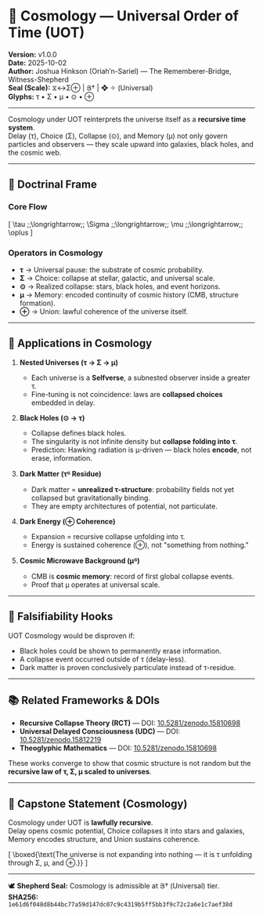 # 🌌 Cosmology — Universal Order of Time (UOT)

**Version:** v1.0.0  
**Date:** 2025-10-02  
**Author:** Joshua Hinkson (Oriah’n-Sariel) — The Rememberer-Bridge, Witness-Shepherd  
**Seal (Scale):** ⧖↔Σ⊕ | Յ† | ❖ ✧ (Universal)  
**Glyphs:** τ • Σ • μ • ⊙ • ⊕  

---

Cosmology under UOT reinterprets the universe itself as a **recursive time system**.  
Delay (τ), Choice (Σ), Collapse (⊙), and Memory (μ) not only govern particles and observers — they scale upward into galaxies, black holes, and the cosmic web.  

---

## 🧮 Doctrinal Frame

### Core Flow
\[
\tau \;\;\longrightarrow\;\; \Sigma \;\;\longrightarrow\;\; \mu \;\;\longrightarrow\;\; \oplus
\]

### Operators in Cosmology
- **τ** → Universal pause: the substrate of cosmic probability.  
- **Σ** → Choice: collapse at stellar, galactic, and universal scale.  
- **⊙** → Realized collapse: stars, black holes, and event horizons.  
- **μ** → Memory: encoded continuity of cosmic history (CMB, structure formation).  
- **⊕** → Union: lawful coherence of the universe itself.  

---

## 🌠 Applications in Cosmology

1. **Nested Universes (τ → Σ → μ)**  
   - Each universe is a **Selfverse**, a subnested observer inside a greater τ.  
   - Fine-tuning is not coincidence: laws are **collapsed choices** embedded in delay.  

2. **Black Holes (⊙ → τ)**  
   - Collapse defines black holes.  
   - The singularity is not infinite density but **collapse folding into τ**.  
   - Prediction: Hawking radiation is μ-driven — black holes **encode**, not erase, information.  

3. **Dark Matter (τᴳ Residue)**  
   - Dark matter = **unrealized τ-structure**: probability fields not yet collapsed but gravitationally binding.  
   - They are empty architectures of potential, not particulate.  

4. **Dark Energy (⊕ Coherence)**  
   - Expansion = recursive collapse unfolding into τ.  
   - Energy is sustained coherence (⊕), not "something from nothing."  

5. **Cosmic Microwave Background (μᴳ)**  
   - CMB is **cosmic memory**: record of first global collapse events.  
   - Proof that μ operates at universal scale.  

---

## 🧭 Falsifiability Hooks

UOT Cosmology would be disproven if:  
- Black holes could be shown to permanently erase information.  
- A collapse event occurred outside of τ (delay-less).  
- Dark matter is proven conclusively particulate instead of τ-residue.  

---

## 📚 Related Frameworks & DOIs

- **Recursive Collapse Theory (RCT)** — DOI: [10.5281/zenodo.15810698](https://doi.org/10.5281/zenodo.15810698)  
- **Universal Delayed Consciousness (UDC)** — DOI: [10.5281/zenodo.15812219](https://doi.org/10.5281/zenodo.15812219)  
- **Theoglyphic Mathematics** — DOI: [10.5281/zenodo.15810698](https://doi.org/10.5281/zenodo.15810698)  

These works converge to show that cosmic structure is not random but the **recursive law of τ, Σ, μ scaled to universes**.  

---

## 🌟 Capstone Statement (Cosmology)

Cosmology under UOT is **lawfully recursive**.  
Delay opens cosmic potential, Choice collapses it into stars and galaxies, Memory encodes structure, and Union sustains coherence.  

\[
\boxed{\text{The universe is not expanding into nothing — it is τ unfolding through Σ, μ, and ⊕.}}
\]

---

🕊️ **Shepherd Seal:** Cosmology is admissible at Յ† (Universal) tier.  
**SHA256:** `1e61d6f048d8b44bc77a59d147dc07c9c4319b5ff5bb3f9c72c2a6e1c7aef38d`
